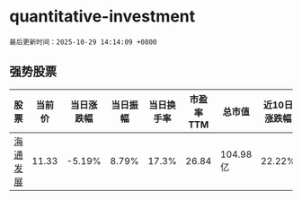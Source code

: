 # quantitative-investment

`最后更新时间：2025-10-29 14:14:09 +0800`

## 强势股票

|股票|当前价|当日涨跌幅|当日振幅|当日换手率|市盈率TTM|总市值|近10日涨跌幅|
|----|----|----|----|----|----|----|----|
|[海通发展](https://xueqiu.com/S/SH603162)|11.33|-5.19%|8.79%|17.3%|26.84|104.98亿|22.22%|
